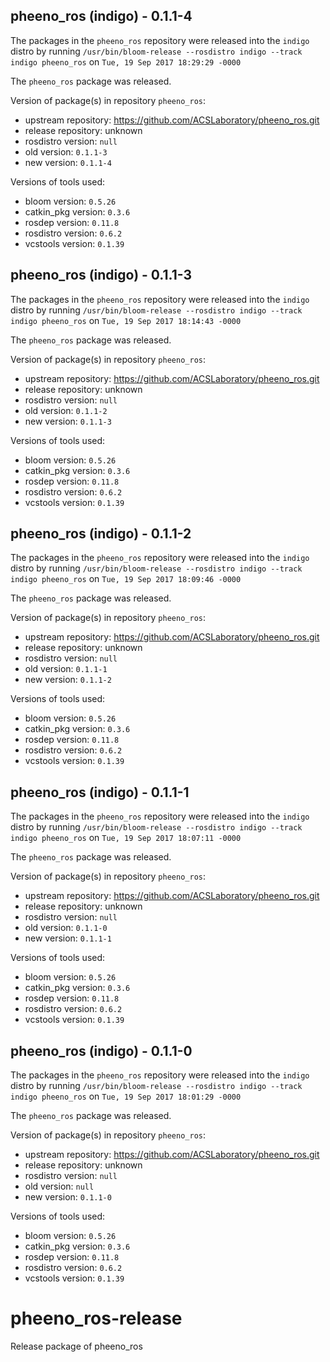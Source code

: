## pheeno_ros (indigo) - 0.1.1-4

The packages in the `pheeno_ros` repository were released into the `indigo` distro by running `/usr/bin/bloom-release --rosdistro indigo --track indigo pheeno_ros` on `Tue, 19 Sep 2017 18:29:29 -0000`

The `pheeno_ros` package was released.

Version of package(s) in repository `pheeno_ros`:

- upstream repository: https://github.com/ACSLaboratory/pheeno_ros.git
- release repository: unknown
- rosdistro version: `null`
- old version: `0.1.1-3`
- new version: `0.1.1-4`

Versions of tools used:

- bloom version: `0.5.26`
- catkin_pkg version: `0.3.6`
- rosdep version: `0.11.8`
- rosdistro version: `0.6.2`
- vcstools version: `0.1.39`


## pheeno_ros (indigo) - 0.1.1-3

The packages in the `pheeno_ros` repository were released into the `indigo` distro by running `/usr/bin/bloom-release --rosdistro indigo --track indigo pheeno_ros` on `Tue, 19 Sep 2017 18:14:43 -0000`

The `pheeno_ros` package was released.

Version of package(s) in repository `pheeno_ros`:

- upstream repository: https://github.com/ACSLaboratory/pheeno_ros.git
- release repository: unknown
- rosdistro version: `null`
- old version: `0.1.1-2`
- new version: `0.1.1-3`

Versions of tools used:

- bloom version: `0.5.26`
- catkin_pkg version: `0.3.6`
- rosdep version: `0.11.8`
- rosdistro version: `0.6.2`
- vcstools version: `0.1.39`


## pheeno_ros (indigo) - 0.1.1-2

The packages in the `pheeno_ros` repository were released into the `indigo` distro by running `/usr/bin/bloom-release --rosdistro indigo --track indigo pheeno_ros` on `Tue, 19 Sep 2017 18:09:46 -0000`

The `pheeno_ros` package was released.

Version of package(s) in repository `pheeno_ros`:

- upstream repository: https://github.com/ACSLaboratory/pheeno_ros.git
- release repository: unknown
- rosdistro version: `null`
- old version: `0.1.1-1`
- new version: `0.1.1-2`

Versions of tools used:

- bloom version: `0.5.26`
- catkin_pkg version: `0.3.6`
- rosdep version: `0.11.8`
- rosdistro version: `0.6.2`
- vcstools version: `0.1.39`


## pheeno_ros (indigo) - 0.1.1-1

The packages in the `pheeno_ros` repository were released into the `indigo` distro by running `/usr/bin/bloom-release --rosdistro indigo --track indigo pheeno_ros` on `Tue, 19 Sep 2017 18:07:11 -0000`

The `pheeno_ros` package was released.

Version of package(s) in repository `pheeno_ros`:

- upstream repository: https://github.com/ACSLaboratory/pheeno_ros.git
- release repository: unknown
- rosdistro version: `null`
- old version: `0.1.1-0`
- new version: `0.1.1-1`

Versions of tools used:

- bloom version: `0.5.26`
- catkin_pkg version: `0.3.6`
- rosdep version: `0.11.8`
- rosdistro version: `0.6.2`
- vcstools version: `0.1.39`


## pheeno_ros (indigo) - 0.1.1-0

The packages in the `pheeno_ros` repository were released into the `indigo` distro by running `/usr/bin/bloom-release --rosdistro indigo --track indigo pheeno_ros` on `Tue, 19 Sep 2017 18:01:29 -0000`

The `pheeno_ros` package was released.

Version of package(s) in repository `pheeno_ros`:

- upstream repository: https://github.com/ACSLaboratory/pheeno_ros.git
- release repository: unknown
- rosdistro version: `null`
- old version: `null`
- new version: `0.1.1-0`

Versions of tools used:

- bloom version: `0.5.26`
- catkin_pkg version: `0.3.6`
- rosdep version: `0.11.8`
- rosdistro version: `0.6.2`
- vcstools version: `0.1.39`


# pheeno_ros-release
Release package of pheeno_ros
